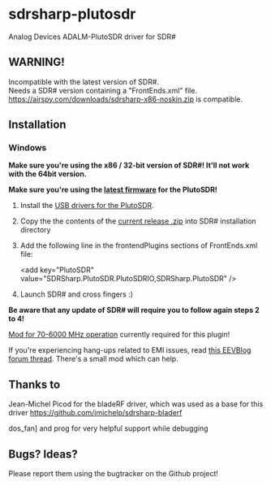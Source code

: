 # sdrsharp-plutosdr

Analog Devices ADALM-PlutoSDR driver for SDR#

## WARNING!
Incompatible with the latest version of SDR#.  
Needs a SDR# version containing a "FrontEnds.xml" file.  
https://airspy.com/downloads/sdrsharp-x86-noskin.zip is compatible. 


## Installation

### Windows

**Make sure you're using the x86 / 32-bit version of SDR#! It'll not work with the 64bit version.**

**Make sure you're using the [latest firmware](https://wiki.analog.com/university/tools/pluto/users/firmware) for the PlutoSDR!**

1. Install the [USB drivers for the PlutoSDR](https://github.com/analogdevicesinc/plutosdr-m2k-drivers-win/releases). 

2. Copy the the contents of the [current release .zip](https://github.com/Manawyrm/sdrsharp-plutosdr/releases) into SDR# installation directory
3. Add the following line in the frontendPlugins sections of FrontEnds.xml file:

	&lt;add key="PlutoSDR" value="SDRSharp.PlutoSDR.PlutoSDRIO,SDRSharp.PlutoSDR" /&gt;

4. Launch SDR# and cross fingers :)

**Be aware that any update of SDR# will require you to follow again steps 2 to 4!**

[Mod for 70-6000 MHz operation](https://wiki.analog.com/university/tools/pluto/users/customizing#updating_to_the_ad9364) currently required for this plugin! 

If you're experiencing hang-ups related to EMI issues, read [this EEVBlog forum thread](http://www.eevblog.com/forum/rf-microwave/adalm-pluto-sdr/msg1616398/?PHPSESSID=ed6k84e445fqhpoe1nupgic3r3#msg1616398). There's a small mod which can help.  

## Thanks to 

Jean-Michel Picod for the bladeRF driver, which was used as a base for this driver
https://github.com/jmichelp/sdrsharp-bladerf

dos_fan] and prog for very helpful support while debugging

## Bugs? Ideas?

Please report them using the bugtracker on the Github project!
